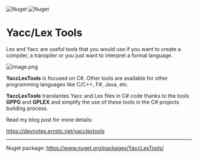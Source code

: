![Nuget](https://img.shields.io/nuget/v/YaccLexTools) ![Nuget](https://img.shields.io/nuget/dt/YaccLexTools)

Yacc/Lex Tools
==============

Lex and Yacc are useful tools that you would use if you want to create a compiler, a transpiler or you just want to interpret a formal language. 

![image.png](https://raw.githubusercontent.com/ernstc/YaccLexTools/master/resources/pic1.png)

**YaccLexTools** is focused on C#. Other tools are available for other programming languages like C/C++, F#, Java, etc.

**YaccLexTools** translantes Yacc and Lex files in C# code thanks to the tools **GPPG** and **GPLEX** and simplify the use of these tools in the C# projects building process.

Read my blog post for more details:

https://devnotes.ernstc.net/yacclextools

---

Nuget package: https://www.nuget.org/packages/YaccLexTools/
